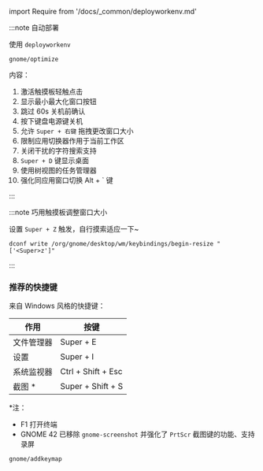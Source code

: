 import Require from '/docs/\_common/deployworkenv.md'

<Require />

:::note 自动部署

使用 `deployworkenv`

    gnome/optimize

内容：

1. 激活触摸板轻触点击
2. 显示最小最大化窗口按钮
3. 跳过 60s 关机前确认
4. 按下键盘电源键关机
5. 允许 `Super + 右键` 拖拽更改窗口大小
6. 限制应用切换器作用于当前工作区
7. 关闭干扰的字符搜索支持
8. `Super + D` 键显示桌面
9. 使用树视图的任务管理器
10. 强化同应用窗口切换 Alt + \` 键

:::

:::note 巧用触摸板调整窗口大小

设置 `Super + Z` 触发，自行摸索适应一下~

    dconf write /org/gnome/desktop/wm/keybindings/begin-resize "['<Super>z']"

:::

### 推荐的快捷键

来自 Windows 风格的快捷键：

<div className="autoselect-cell-of-table no-table-border">

| 作用       | 按键               |
| ---------- | ------------------ |
| 文件管理器 | Super + E          |
| 设置       | Super + I          |
| 系统监视器 | Ctrl + Shift + Esc |
| 截图 \*    | Super + Shift + S  |

</div>

\*注：

- F1 打开终端
- GNOME 42 已移除 `gnome-screenshot` 并强化了 `PrtScr` 截图键的功能、支持录屏

```shell
gnome/addkeymap
```
